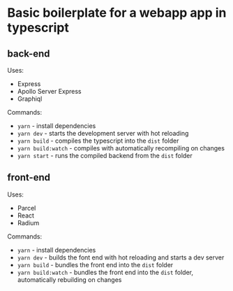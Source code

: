 # Basic boilerplate for a webapp app in typescript

## back-end

Uses:

* Express
* Apollo Server Express
* Graphiql

Commands:

* `yarn` - install dependencies
* `yarn dev` - starts the development server with hot reloading
* `yarn build` - compiles the typescript into the `dist` folder
* `yarn build:watch` - compiles with automatically recompiling on changes
* `yarn start` - runs the compiled backend from the `dist` folder

## front-end

Uses:

* Parcel
* React
* Radium

Commands:

* `yarn` - install dependencies
* `yarn dev` - builds the font end with hot reloading and starts a dev server
* `yarn build` - bundles the front end into the `dist` folder
* `yarn build:watch` - bundles the front end into the `dist` folder, automatically rebuilding on changes